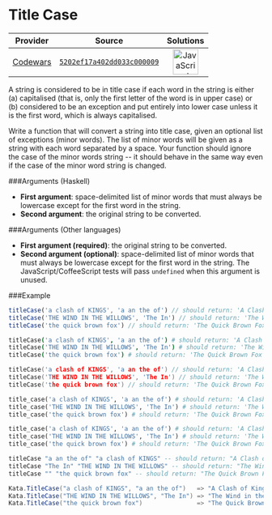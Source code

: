 [_metadata_:generated]: - "true"

# Title Case

<!-- INFO TABLE BEGIN -->

| Provider                                        | Source                                                                               | Solutions                                                                                                                                                    |
| :---------------------------------------------: | :----------------------------------------------------------------------------------: | :----------------------------------------------------------------------------------------------------------------------------------------------------------: |
| [Codewars](../../../docs/providers/Codewars.md) | [`5202ef17a402dd033c000009`](https://www.codewars.com/kata/5202ef17a402dd033c000009) | [<img src="https://res.cloudinary.com/rascaltwo/image/upload/v1631924076/javascript_ehszr7.svg" alt="JavaScript" title="JavaScript" width="50" />](solve.js) |

<!-- INFO TABLE END -->

A string is considered to be in title case if each word in the string is either (a) capitalised (that is, only the first letter of the word is in upper case) or (b) considered to be an exception and put entirely into lower case unless it is the first word, which is always capitalised.

Write a function that will convert a string into title case, given an optional list of exceptions (minor words).  The list of minor words will be given as a string with each word separated by a space.  Your function should ignore the case of the minor words string -- it should behave in the same way even if the case of the minor word string is changed.

###Arguments (Haskell)

* **First argument**: space-delimited list of minor words that must always be lowercase except for the first word in the string.
* **Second argument**: the original string to be converted.

###Arguments (Other languages)

* **First argument (required)**: the original string to be converted.
* **Second argument (optional)**: space-delimited list of minor words that must always be lowercase except for the first word in the string. The JavaScript/CoffeeScript tests will pass `undefined` when this argument is unused.

###Example

```javascript
titleCase('a clash of KINGS', 'a an the of') // should return: 'A Clash of Kings'
titleCase('THE WIND IN THE WILLOWS', 'The In') // should return: 'The Wind in the Willows'
titleCase('the quick brown fox') // should return: 'The Quick Brown Fox'
```
```coffeescript
titleCase('a clash of KINGS', 'a an the of') # should return: 'A Clash of Kings'
titleCase('THE WIND IN THE WILLOWS', 'The In') # should return: 'The Wind in the Willows'
titleCase('the quick brown fox') # should return: 'The Quick Brown Fox'
```
```c
titleCase('a clash of KINGS', 'a an the of') // should return: 'A Clash of Kings'
titleCase('THE WIND IN THE WILLOWS', 'The In') // should return: 'The Wind in the Willows'
titleCase('the quick brown fox') // should return: 'The Quick Brown Fox'
```
```ruby
title_case('a clash of KINGS', 'a an the of') # should return: 'A Clash of Kings'
title_case('THE WIND IN THE WILLOWS', 'The In') # should return: 'The Wind in the Willows'
title_case('the quick brown fox') # should return: 'The Quick Brown Fox'
```
```python
title_case('a clash of KINGS', 'a an the of') # should return: 'A Clash of Kings'
title_case('THE WIND IN THE WILLOWS', 'The In') # should return: 'The Wind in the Willows'
title_case('the quick brown fox') # should return: 'The Quick Brown Fox'
```
```haskell
titleCase "a an the of" "a clash of KINGS" -- should return: "A Clash of Kings"
titleCase "The In" "THE WIND IN THE WILLOWS" -- should return: "The Wind in the Willows"
titleCase "" "the quick brown fox" -- should return: "The Quick Brown Fox"
```
```csharp
Kata.TitleCase("a clash of KINGS", "a an the of")   => "A Clash of Kings"
Kata.TitleCase("THE WIND IN THE WILLOWS", "The In") => "The Wind in the Willows"
Kata.TitleCase("the quick brown fox")               => "The Quick Brown Fox"
```
